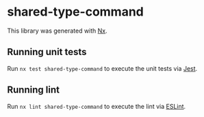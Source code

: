 # shared-type-command

This library was generated with [Nx](https://nx.dev).

## Running unit tests

Run `nx test shared-type-command` to execute the unit tests via [Jest](https://jestjs.io).

## Running lint

Run `nx lint shared-type-command` to execute the lint via [ESLint](https://eslint.org/).
